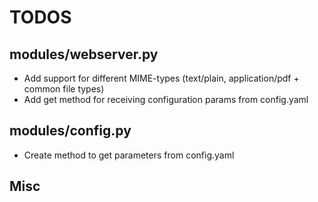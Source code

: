 # TODOS


modules/webserver.py
---------------
* Add support for different MIME-types (text/plain, application/pdf + common file types)
* Add get method for receiving configuration params from config.yaml

modules/config.py
---------------
* Create method to get parameters from config.yaml




Misc
---------------
